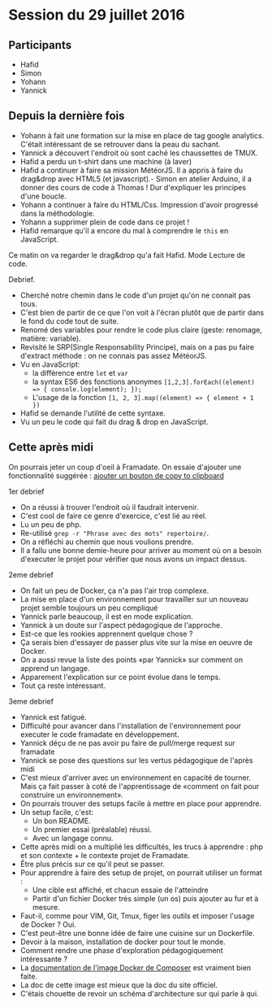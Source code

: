 # Session du 29 juillet 2016

## Participants

- Hafid
- Simon
- Yohann
- Yannick

## Depuis la dernière fois

- Yohann à fait une formation sur la mise en place de tag google analytics. C'était intéressant de se retrouver dans la peau du sachant.
- Yannick a découvert l'endroit où sont caché les chaussettes de TMUX.
- Hafid a perdu un t-shirt dans une machine (à laver)
- Hafid a continuer à faire sa mission MétéorJS. Il a appris à faire du drag&drop avec HTML5 (et javascript).- Simon en atelier Arduino, il a donner des cours de code à Thomas ! Dur d'expliquer les principes d'une boucle.
- Yohann a continuer à faire du HTML/Css. Impression d'avoir progressé dans la méthodologie.
- Yohann a supprimer plein de code dans ce projet !
- Hafid remarque qu'il a encore du mal à comprendre le `this` en JavaScript.

Ce matin on va regarder le drag&drop qu'a fait Hafid. Mode Lecture de code.

Debrief.

- Cherché notre chemin dans le code d'un projet qu'on ne connait pas tous.
- C'est bien de partir de ce que l'on voit à l'écran plutôt que de partir dans le fond du code tout de suite.
- Renomé des variables pour rendre le code plus claire (geste: renomage, matière: variable).
- Revisité le SRP(Single Responsability Principe), mais on a pas pu faire d'extract méthode : on ne connais pas assez MétéorJS.
- Vu en JavaScript:
  - la différence entre `let` et `var`
  - la syntax ES6 des fonctions anonymes `[1,2,3].forEach((element) => { console.log(element); });`
  - L'usage de la fonction `[1, 2, 3].map((element) => { element + 1 })`
- Hafid se demande l'utilité de cette syntaxe.
- Vu un peu le code qui fait du drag & drop en JavaScript.

## Cette après midi

On pourrais jeter un coup d'oeil à Framadate.
On essaie d'ajouter une fonctionnalité suggérée : [ajouter un bouton de copy to clipboard](https://framagit.org/framasoft/framadate/issues/188)

1er debrief

- On a réussi à trouver l'endroit où il faudrait intervenir.
- C'est cool de faire ce genre d'exercice, c'est lié au réel.
- Lu un peu de php.
- Re-utilisé `grep -r "Phrase avec des mots" repertoire/`.
- On a réfléchi au chemin que nous voulions prendre.
- Il a fallu une bonne demie-heure pour arriver au moment où on a besoin d'executer le projet pour vérifier que nous avons un impact dessus.

2eme debrief

- On fait un peu de Docker, ça n'a pas l'air trop complexe.
- La mise en place d'un environnement pour travailler sur un nouveau projet semble toujours un peu compliqué
- Yannick parle beaucoup, il est en mode explication.
- Yannick à un doute sur l'aspect pédagogique de l'approche.
- Est-ce que les rookies apprennent quelque chose ?
- Ça serais bien d'essayer de passer plus vite sur la mise en oeuvre de Docker.
- On a aussi revue la liste des points «par Yannick» sur comment on apprend un langage.
- Apparement l'explication sur ce point évolue dans le temps.
- Tout ça reste intéressant.

3eme debrief

- Yannick est fatigué.
- Difficulté pour avancer dans l'installation de l'environnement pour executer le code framadate en développement.
- Yannick déçu de ne pas avoir pu faire de pull/merge request sur framadate
- Yannick se pose des questions sur les vertus pédagogique de l'après midi
- C'est mieux d'arriver avec un environnement en capacité de tourner. Mais ça fait passer à coté de l'apprentissage de «comment on fait pour construire un environnement».
- On pourrais trouver des setups facile à mettre en place pour apprendre.
- Un setup facile, c'est:
  - Un bon README.
  - Un premier essai (préalable) réussi.
  - Avec un langage connu.
- Cette après midi on a multiplié les difficultés, les trucs à apprendre : php et son contexte + le contexte projet de Framadate.
- Être plus précis sur ce qu'il peut se passer.
- Pour apprendre à faire des setup de projet, on pourrait utiliser un format :
  - Une cible est affiché, et chacun essaie de l'atteindre
  - Partir d'un fichier Docker très simple (un os) puis ajouter au fur et à mesure.
- Faut-il, comme pour VIM, Git, Tmux, figer les outils et imposer l'usage de Docker ? Oui.
- C'est peut-être une bonne idée de faire une cuisine sur un Dockerfile.
- Devoir à la maison, installation de docker pour tout le monde.
- Comment rendre une phase d'exploration pédagogiquement intéressante ?
- La [documentation de l'image Docker de Composer](https://hub.docker.com/r/composer/composer/) est vraiment bien faite.
- La doc de cette image est mieux que la doc du site officiel.
- C'étais chouette de revoir un schéma d'architecture sur qui parle à qui.

